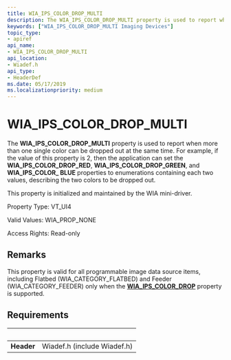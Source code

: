 ```yaml
---
title: WIA_IPS_COLOR_DROP_MULTI
description: The WIA_IPS_COLOR_DROP_MULTI property is used to report when more than one single color can be dropped out at the same time.
keywords: ["WIA_IPS_COLOR_DROP_MULTI Imaging Devices"]
topic_type:
- apiref
api_name:
- WIA_IPS_COLOR_DROP_MULTI
api_location:
- Wiadef.h
api_type:
- HeaderDef
ms.date: 05/17/2019
ms.localizationpriority: medium
---
```


# WIA\_IPS\_COLOR\_DROP\_MULTI

The **WIA\_IPS\_COLOR\_DROP\_MULTI** property is used to report when more than one single color can be dropped out at the same time. For example, if the value of this property is 2, then the application can set the **WIA\_IPS\_COLOR\_DROP\_RED**, **WIA\_IPS\_COLOR\_DROP\_GREEN**, and **WIA\_IPS\_COLOR\_ BLUE** properties to enumerations containing each two values, describing the two colors to be dropped out.

This property is initialized and maintained by the WIA mini-driver.

Property Type: VT\_UI4

Valid Values: WIA\_PROP\_NONE

Access Rights: Read-only

## Remarks

This property is valid for all programmable image data source items, including Flatbed (WIA\_CATEGORY\_FLATBED) and Feeder (WIA\_CATEGORY\_FEEDER) only when the [**WIA\_IPS\_COLOR\_DROP**](./wia-ips-color-drop.md) property is supported.

## Requirements

| &nbsp; | &nbsp; |
| --- |:--- |
| **Header** | Wiadef.h (include Wiadef.h) |